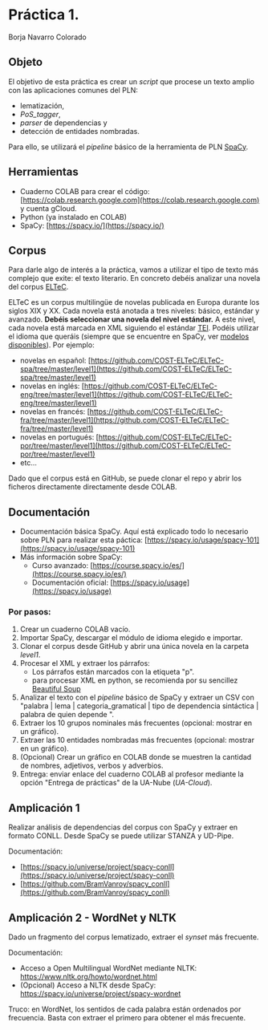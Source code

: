 ﻿# Práctica 1.
Borja Navarro Colorado

## Objeto

El objetivo de esta práctica es crear un *script* que procese un texto amplio con las aplicaciones comunes del PLN:

- lematización,
- *PoS_tagger*,
- *parser* de dependencias y
- detección de entidades nombradas.

Para ello, se utilizará el *pipeline* básico de la herramienta de PLN [SpaCy](https://spacy.io/).

## Herramientas

- Cuaderno COLAB para crear el código: [https://colab.research.google.com](https://colab.research.google.com) y cuenta gCloud.
- Python (ya instalado en COLAB)
- SpaCy: [https://spacy.io/](https://spacy.io/)

## Corpus

Para darle algo de interés a la práctica, vamos a utilizar el tipo de texto más complejo que exite: el texto literario. En concreto debéis analizar una novela del corpus [ELTeC](https://github.com/COST-ELTeC).

ELTeC es un corpus multilingüe de novelas publicada en Europa durante los siglos XIX y XX. Cada novela está anotada a tres niveles: básico, estándar y avanzado. __Debéis seleccionar una novela del nivel estándar.__ A este nivel, cada novela está marcada en XML siguiendo el estándar [TEI](https://tei-c.org/). Podéis utilizar el idioma que queráis (siempre que se encuentre en SpaCy, ver [modelos disponibles](https://spacy.io/models)). Por ejemplo:

- novelas en español: [https://github.com/COST-ELTeC/ELTeC-spa/tree/master/level1](https://github.com/COST-ELTeC/ELTeC-spa/tree/master/level1)
- novelas en inglés: [https://github.com/COST-ELTeC/ELTeC-eng/tree/master/level1](https://github.com/COST-ELTeC/ELTeC-eng/tree/master/level1)
- novelas en francés: [https://github.com/COST-ELTeC/ELTeC-fra/tree/master/level1](https://github.com/COST-ELTeC/ELTeC-fra/tree/master/level1)
- novelas en portugués: [https://github.com/COST-ELTeC/ELTeC-por/tree/master/level1](https://github.com/COST-ELTeC/ELTeC-por/tree/master/level1)
- etc...

Dado que el corpus está en GitHub, se puede clonar el repo y abrir los ficheros directamente  directamente desde COLAB.


## Documentación

- Documentación básica SpaCy. Aquí está explicado todo lo necesario sobre PLN para realizar esta páctica:
    [https://spacy.io/usage/spacy-101](https://spacy.io/usage/spacy-101)
- Más información sobre SpaCy:
    - Curso avanzado: [https://course.spacy.io/es/](https://course.spacy.io/es/)
    - Documentación oficial: [https://spacy.io/usage](https://spacy.io/usage)

### Por pasos:

1. Crear un cuaderno COLAB vacío.
2. Importar SpaCy, descargar el módulo de idioma elegido e importar.
3. Clonar el corpus desde GitHub y abrir una única novela en la carpeta _level1_.
4. Procesar el XML y extraer los párrafos:
    - Los párrafos están marcados con la etiqueta "p".
    - para procesar XML en python, se recomienda por su sencillez [Beautiful Soup](https://beautiful-soup-4.readthedocs.io/en/latest/#)
6. Analizar el texto con el *pipeline* básico de SpaCy y extraer un CSV con "palabra | lema | categoria_gramatical | tipo de dependencia sintáctica | palabra de quien depende ".
7. Extraer los 10 grupos nominales más frecuentes (opcional: mostrar en un gráfico).
8. Extraer las 10 entidades nombradas más frecuentes (opcional: mostrar en un gráfico).
9. (Opcional) Crear un gráfico en COLAB donde se muestren la cantidad de nombres, adjetivos, verbos y adverbios.
10. Entrega: enviar enlace del cuaderno COLAB al profesor mediante la opción "Entrega de prácticas" de la UA-Nube (_UA-Cloud_).

## Amplicación 1

Realizar análisis de dependencias del corpus con SpaCy y extraer en formato CONLL. Desde SpaCy se puede utilizar STANZA y UD-Pipe.

Documentación:
- [https://spacy.io/universe/project/spacy-conll](https://spacy.io/universe/project/spacy-conll)
- [https://github.com/BramVanroy/spacy_conll](https://github.com/BramVanroy/spacy_conll)

## Amplicación 2 - WordNet y NLTK

Dado un fragmento del corpus lematizado, extraer el *synset* más frecuente.

Documentación:
- Acceso a Open Multilingual WordNet mediante NLTK: https://www.nltk.org/howto/wordnet.html
- (Opcional) Acceso a NLTK desde SpaCy: https://spacy.io/universe/project/spacy-wordnet

Truco: en WordNet, los sentidos de cada palabra están ordenados por frecuencia. Basta con extraer el primero para obtener el más frecuente.



